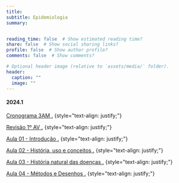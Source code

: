 ```yaml
---
title: 
subtitle: Epidemiologia
summary: 


reading_time: false  # Show estimated reading time?
share: false  # Show social sharing links?
profile: false  # Show author profile?
comments: false  # Show comments?

# Optional header image (relative to `assets/media/` folder).
header:
  caption: ""
  image: ""
---
```


#### **2024.1**

<a href="https://docs.google.com/document/d/1kMoOeMhSxI57Vz0UmFDLtaVmL5dGW3nk/edit?usp=sharing&ouid=105922777432800571653&rtpof=true&sd=true"> Cronograma 3AM .</a>
{style="text-align: justify;"}

<a href="https://drive.google.com/file/d/1JEVdW8z9B-rdSlRkbUKB28xfTwzKROXl/view?usp=sharing"> Revisão 1º AV .</a>
{style="text-align: justify;"}

<a href="https://drive.google.com/file/d/1e5gr-jqL32mW9Alf3atX7vQux4ER9bWv/view?usp=sharing"> Aula 01 - Introdução .</a>
{style="text-align: justify;"}

<a href="https://drive.google.com/file/d/1gUxr4J3863dtmoYAEfmu0qF_kGZfDKlX/view?usp=sharing"> Aula 02 - História, uso e conceitos .</a>
{style="text-align: justify;"}

<a href="https://drive.google.com/file/d/1NNeQWmduUYat3g9Iv-zwL08pZsDTnII4/view?usp=sharing"> Aula 03 - História natural das doenças .</a>
{style="text-align: justify;"}

<a href="https://drive.google.com/file/d/1b7r5ttTYA53jSLqmWsILnHPbkNGmiox3/view?usp=sharing"> Aula 04 - Métodos e Desenhos .</a>
{style="text-align: justify;"}